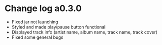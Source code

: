
# Change log a0.3.0

- Fixed jar not launching
- Styled and made play/pause button functional
- Displayed track info (artist name, album name, track name, track cover)
- Fixed some general bugs



